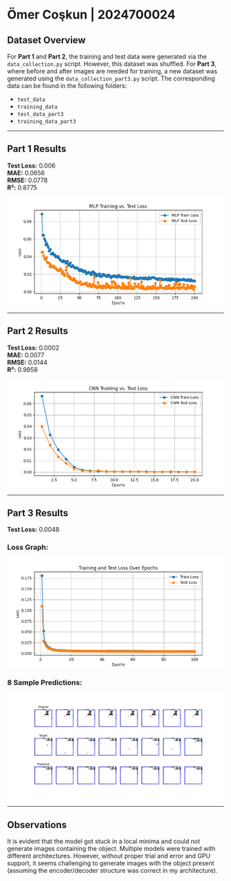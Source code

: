 # Ömer Coşkun | 2024700024

## Dataset Overview

For **Part 1** and **Part 2**, the training and test data were generated via the `data_collection.py` script. However, this dataset was shuffled. For **Part 3**, where before and after images are needed for training, a new dataset was generated using the `data_collection_part3.py` script. The corresponding data can be found in the following folders:
- `test_data`
- `training_data`
- `test_data_part3`
- `training_data_part3`

---

## Part 1 Results

**Test Loss:** 0.006  
**MAE:** 0.0656  
**RMSE:** 0.0778  
**R²:** 0.8775  

![MLP Loss Graph](./hw1_1.png)

---

## Part 2 Results

**Test Loss:** 0.0002  
**MAE:** 0.0077  
**RMSE:** 0.0144  
**R²:** 0.9958  

![CNN Loss Graph](./hw1_2.png)

---

## Part 3 Results

**Test Loss:** 0.0048  

### Loss Graph:
![CNN Loss Graph](./hw1_3_loss.png)

### 8 Sample Predictions:
![CNN Sample Predictions](./hw1_3_sample.png)

---

## Observations

It is evident that the model got stuck in a local minima and could not generate images containing the object. Multiple models were trained with different architectures. However, without proper trial and error and GPU support, it seems challenging to generate images with the object present (assuming the encoder/decoder structure was correct in my architecture).
